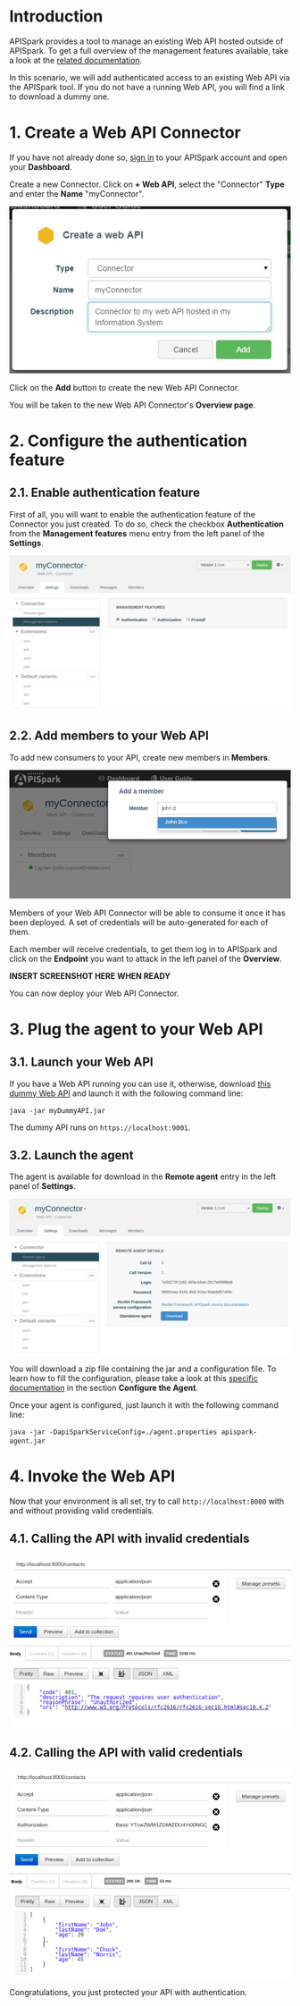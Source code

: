 # Introduction

APISpark provides a tool to manage an existing Web API hosted outside of APISpark. To get a full overview of the management features available, take a look at the [related documentation](https://restlet.com/technical-resources/apispark/guide/manage/connectors).

In this scenario, we will add authenticated access to an existing Web API via the APISpark tool. If you do not have a running Web API, you will find a link to download a dummy one.

# 1. Create a Web API Connector

If you have not already done so, <a href="
https://apispark.restlet.com/signin" target="_blank">sign in</a> to your APISpark account and open your **Dashboard**.

Create a new Connector. Click on **+ Web API**, select the "Connector" **Type** and enter the **Name** "myConnector".

![Create a Web API Connector](images/create-connector.jpg "Create a Web API Connector")

Click on the **Add** button to create the new Web API Connector.

You will be taken to the new Web API Connector's **Overview page**.

# 2. Configure the authentication feature

## 2.1. Enable authentication feature

First of all, you will want to enable the authentication feature of the Connector you just created. To do so, check the checkbox **Authentication** from the **Management features** menu entry from the left panel of the **Settings**.

![Enable authentication](images/enable-authentication.png "Enable authentication")

## 2.2. Add members to your Web API

To add new consumers to your API, create new members in **Members**.

![Add members](images/add-members.png "Add members")

Members of your Web API Connector will be able to consume it once it has been deployed. A set of credentials will be auto-generated for each of them.

Each member will receive credentials, to get them log in to APISpark and click on the **Endpoint** you want to attack in the left panel of the **Overview**.

**INSERT SCREENSHOT HERE WHEN READY**

You can now deploy your Web API Connector.

# 3. Plug the agent to your Web API

## 3.1. Launch your Web API

If you have a Web API running you can use it, otherwise, download [this dummy Web API]() and launch it with the following command line:

```
java -jar myDummyAPI.jar
```

The dummy API runs on `https://localhost:9001`.


## 3.2. Launch the agent

The agent is available for download in the **Remote agent** entry in the left panel of **Settings**.

![Download the agent](images/download-agent.png "Download the agent")

You will download a zip file containing the jar and a configuration file. To learn how to fill the configuration, please take a look at this [specific documentation](https://restlet.com/technical-resources/apispark/guide/manage/remote-agent) in the section **Configure the Agent**.

Once your agent is configured, just launch it with the following command line:

```
java -jar -DapiSparkServiceConfig=./agent.properties apispark-agent.jar
```

# 4. Invoke the Web API

Now that your environment is all set, try to call `http://localhost:8000` with and without providing valid credentials.

## 4.1. Calling the API with invalid credentials

![Invalid call](images/invalid-call.png "Invalid call")

## 4.2. Calling the API with valid credentials

![Valid call](images/valid-call.png "Valid call")

Congratulations, you just protected your API with authentication. 
